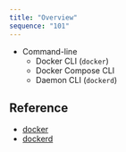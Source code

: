 ```yaml
---
title: "Overview"
sequence: "101"
---
```


- Command-line
  - Docker CLI (`docker`)
  - Docker Compose CLI
  - Daemon CLI (`dockerd`)

## Reference

- [docker](https://docs.docker.com/engine/reference/commandline/docker/)
- [dockerd](https://docs.docker.com/engine/reference/commandline/dockerd/)

